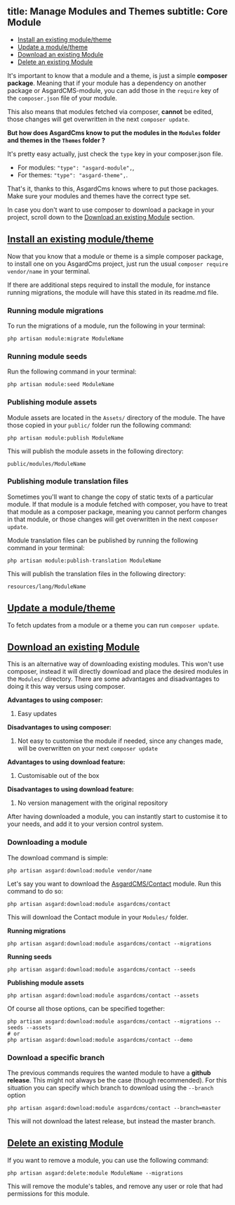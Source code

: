 title: Manage Modules and Themes
subtitle: Core Module
-------

- [Install an existing module/theme](#install-module-theme)
- [Update a module/theme](#update-module-theme)
- [Download an existing Module](#download-module)
- [Delete an existing Module](#delete-module)


It's important to know that a module and a theme, is just a simple **composer package**. Meaning that if your module has a dependency on another package or AsgardCMS-module, you can add those in the `require` key of the `composer.json` file of your module.

This also means that modules fetched via composer, **cannot** be edited, those changes will get overwritten in the next `composer update`.

**But how does AsgardCms know to put the modules in the `Modules` folder and themes in the `Themes` folder ?**

It's pretty easy actually, just check the `type` key in your composer.json file.

- For modules: `"type": "asgard-module",`,
- For themes: `"type": "asgard-theme",`.

That's it, thanks to this, AsgardCms knows where to put those packages. Make sure your modules and themes have the correct type set.

In case you don't want to use composer to download a package in your project, scroll down to the [Download an existing Module](#download-module) section.



## <a class="anchor" name="install-module-theme" href="#install-module-theme">Install an existing module/theme</a>

Now that you know that a module or theme is a simple composer package, to install one on you AsgardCms project, just run the usual `composer require vendor/name` in your terminal.

If there are additional steps required to install the module, for instance running migrations, the module will have this stated in its readme.md file.

### Running module migrations

To run the migrations of a module, run the following in your terminal:

``` .language-bash
php artisan module:migrate ModuleName
```

### Running module seeds

Run the following command in your terminal:

```.language-bash
php artisan module:seed ModuleName
```


### Publishing module assets

Module assets are located in the `Assets/` directory of the module. The have those copied in your `public/` folder run the following command:

``` .language-bash
php artisan module:publish ModuleName
```

This will publish the module assets in the following directory:

``` .language-bash
public/modules/ModuleName
```

### Publishing module translation files

Sometimes you'll want to change the copy of static texts of a particular module. If that module is a module fetched with composer, you have to treat that module as a composer package, meaning you cannot perform changes in that module, or those changes will get overwritten in the next `composer update`.

Module translation files can be published by running the following command in your terminal:

``` .language-bash
php artisan module:publish-translation ModuleName
```

This will publish the translation files in the following directory:

``` .language-bash
resources/lang/ModuleName
```


## <a class="anchor" name="update-module-theme" href="#update-module-theme">Update a module/theme</a>

To fetch updates from a module or a theme you can run `composer update`.

## <a class="anchor" name="download-module" href="#download-module">Download an existing Module</a>

This is an alternative way of downloading existing modules. This won't use composer, instead it will directly download and place the desired modules in the `Modules/` directory. There are some advantages and disadvantages to doing it this way versus using composer.

**Advantages to using composer:**

1. Easy updates

**Disadvantages to using composer:**

1. Not easy to customise the module if needed, since any changes made, will be overwritten on your next `composer update`


**Advantages to using download feature:**

1. Customisable out of the box

**Disadvantages to using download feature:**

1. No version management with the original repository

After having downloaded a module, you can instantly start to customise it to your needs, and add it to your version control system.

### Downloading a module

The download command is simple:

``` .language-bash
php artisan asgard:download:module vendor/name
```


Let's say you want to download the [AsgardCMS/Contact](https://github.com/AsgardCms/Contact) module. Run this command to do so:


``` .language-bash
php artisan asgard:download:module asgardcms/contact
```

This will download the Contact module in your `Modules/` folder.

**Running migrations**

``` .language-bash
php artisan asgard:download:module asgardcms/contact --migrations
```

**Running seeds**

``` .language-bash
php artisan asgard:download:module asgardcms/contact --seeds
```

**Publishing module assets**

``` .language-bash
php artisan asgard:download:module asgardcms/contact --assets
```


Of course all those options, can be specified together:

``` .language-bash
php artisan asgard:download:module asgardcms/contact --migrations --seeds --assets
# or
php artisan asgard:download:module asgardcms/contact --demo
```

### Download a specific branch

The previous commands requires the wanted module to have a **github release**. This might not always be the case (though recommended). For this situation you can specify which branch to download using the `--branch` option

``` .language-bash
php artisan asgard:download:module asgardcms/contact --branch=master
```

This will not download the latest release, but instead the master branch.


## <a class="anchor" name="delete-module" href="#delete-module">Delete an existing Module</a>

If you want to remove a module, you can use the following command:

``` .language-bash
php artisan asgard:delete:module ModuleName --migrations
```

This will remove the module's tables, and remove any user or role that had permissions for this module.

